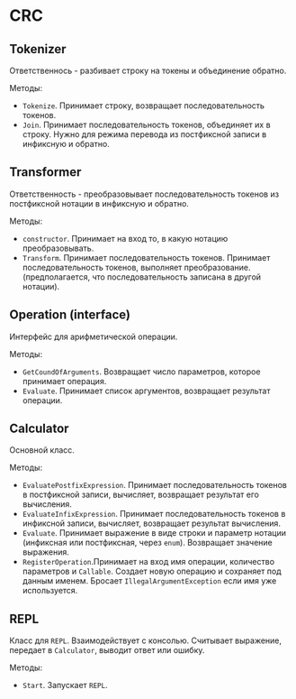 # CRC

## Tokenizer
Ответственнось - разбивает строку на токены и объединение обратно.

Методы:
* `Tokenize`. Принимает строку, возвращает последовательность токенов.
* `Join`. Принимает последовательность токенов, объединяет их в строку. Нужно для режима перевода из постфиксной записи в инфиксную и обратно.



## Transformer
Ответственность - преобразовывает последовательность токенов из постфиксной нотации в инфиксную и обратно.

Методы:
* `constructor`. Принимает на вход то, в какую нотацию преобразовывать.
* `Transform`. Принимает последовательность токенов. Принимает последовательность токенов, выполняет преобразование. (предполагается, что последовательность записана в другой нотации).



## Operation (interface)
Интерфейс для арифметической операции.

Методы:
* `GetCoundOfArguments`. Возвращает число параметров, которое принимает операция.
* `Evaluate`. Принимает список аргументов, возвращает результат операции.




## Calculator
Основной класс.

Методы:
* `EvaluatePostfixExpression`. Принимает последовательность токенов в постфиксной записи, вычисляет, возвращает результат его вычисления.
* `EvaluateInfixExpression`. Принимает последовательность токенов в инфиксной записи, вычисляет, возвращает результат вычисления.
* `Evaluate`. Принимает выражение в виде строки и параметр нотации (инфиксная или постфиксная, через `enum`). Возвращает значение выражения.
* `RegisterOperation`.Принимает на вход имя операции, количество параметров и `Callable`. Создает новую операцию и сохраняет под данным именем. Бросает `IllegalArgumentException` если имя уже используется.



## REPL
Класс для `REPL`. Взаимодействует с консолью. Считывает выражение, передает в `Calculator`, выводит ответ или ошибку.

Методы:
* `Start`. Запускает `REPL`.